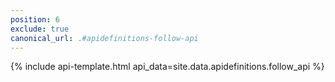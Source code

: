 ```yaml
---
position: 6
exclude: true
canonical_url: .#apidefinitions-follow-api
---
```

{% include api-template.html api_data=site.data.apidefinitions.follow_api %}
